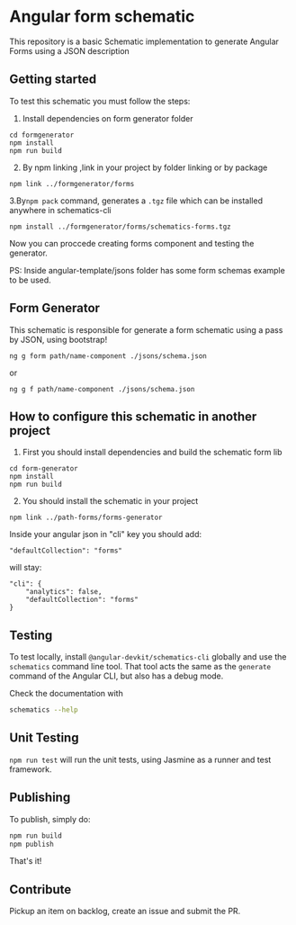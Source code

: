 # Angular form schematic

This repository is a basic Schematic implementation to generate Angular Forms using a JSON description

## Getting started

To test this schematic you must follow the steps:

1. Install dependencies on form generator folder

```
cd formgenerator
npm install
npm run build
```

2. By npm linking ,link in your project by folder linking or by package 

```
npm link ../formgenerator/forms
```
3.By`npm pack` command, generates a `.tgz` file which can be installed anywhere in schematics-cli

`npm install ../formgenerator/forms/schematics-forms.tgz`

Now you can proccede creating forms component and testing the generator.

PS: Inside angular-template/jsons folder has some form schemas example to be used.

## Form Generator

This schematic is responsible for generate a form schematic using a pass by JSON, using bootstrap!

```
ng g form path/name-component ./jsons/schema.json
```

or

```
ng g f path/name-component ./jsons/schema.json
```


## How to configure this schematic in another project

1. First you should install dependencies and build the schematic form lib

```
cd form-generator
npm install
npm run build
```

2. You should install the schematic in your project

```
npm link ../path-forms/forms-generator
```

Inside your angular json in "cli" key you should add:

```
"defaultCollection": "forms"
```

will stay:

```
"cli": {
    "analytics": false,
    "defaultCollection": "forms"
}
```



## Testing

To test locally, install `@angular-devkit/schematics-cli` globally and use the `schematics` command line tool. That tool acts the same as the `generate` command of the Angular CLI, but also has a debug mode.

Check the documentation with

```bash
schematics --help
```

## Unit Testing

`npm run test` will run the unit tests, using Jasmine as a runner and test framework.

## Publishing

To publish, simply do:

```bash
npm run build
npm publish
```

That's it!

## Contribute

Pickup an item on backlog, create an issue and submit the PR.

